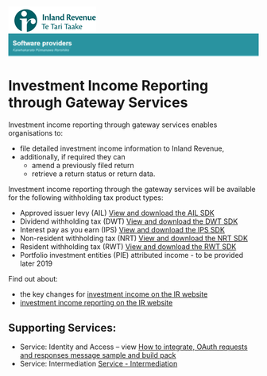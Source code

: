 ![IRD logo](../Images/IRlogo.gif)
![Software Dev](../Images/SoftwareDev.png)

# Investment Income Reporting through Gateway Services

Investment income reporting through gateway services enables organisations to:
- file detailed investment income information to Inland Revenue,
- additionally, if required they can 
	- amend a previously filed return
	- retrieve a return status or return data.

Investment income reporting through the gateway services will be available for the following withholding tax product types: 
- Approved issuer levy (AIL) [View and download the AIL SDK](Product%20-%20AIL)
- Dividend withholding tax (DWT) [View and download the DWT SDK](Product%20-%20DWT)
- Interest pay as you earn (IPS) [View and download the IPS SDK](Product%20-%20IPS)
- Non-resident withholding tax (NRT) [View and download the NRT SDK](Product%20-%20NRT)
- Resident withholding tax (RWT) [View and download the RWT SDK](Product%20-%20RWT)
- Portfolio investment entities (PIE) attributed income - to be provided later 2019

Find out about: 
- the key changes for [investment income on the IR website](https://www.ird.govt.nz/investment-income)
- [investment income reporting on the IR website](https://www.ird.govt.nz/software-providers/explore-products-contents/)

## Supporting Services:

* Service: Identity and Access – view [How to integrate, OAuth requests and responses message sample and build pack](https://github.com/InlandRevenue/Gateway_Services-Access) 
* Service: Intermediation [Service - Intermediation](../Service%20-%20Intermediation)
